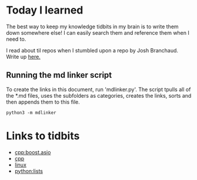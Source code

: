 # Today I learned

The best way to keep my knowledge tidbits in my brain is to write them down somewhere else! I can easily search them and reference them when I need to.

I read about til repos when I stumbled upon a repo by Josh Branchaud. Write up [here.](https://dev.to/jbranchaud/how-i-built-a-learning-machine-45k9)

## Running the md linker script

To create the links in this document, run 'mdlinker.py'. The script tpulls all of the \*.md files, uses the subfolders as categories, creates the links, sorts and then appends them to this file.

```{py}
python3 -m mdlinker
```

# Links to tidbits
* [cpp:boost.asio](cpp/boost.asio/boost.asio.tutorial.md)
* [cpp](cpp/test1.md)
* [linux](linux/grep-trick-1.md)
* [python:lists](python/lists/sorting-lists.md)
